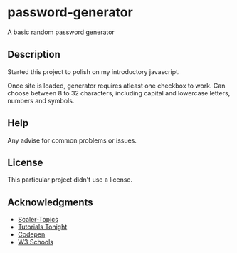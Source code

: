 # password-generator

A basic random password generator 

## Description

Started this project to polish on my introductory javascript. 

Once site is loaded, generator requires atleast one checkbox to work. Can choose between 8 to 32 characters, including capital and lowercase letters, numbers and symbols.

## Help

Any advise for common problems or issues.

## License

This particular project didn't use a license.

## Acknowledgments

* [Scaler-Topics](https://www.scaler.com/topics/password-generator-javascript/)
* [Tutorials Tonight](https://www.tutorialstonight.com/password-generator-in-javascript)
* [Codepen](https://codepen.io/dev_loop/pen/vYYxvbz)
* [W3 Schools](https://www.w3schools.com/)